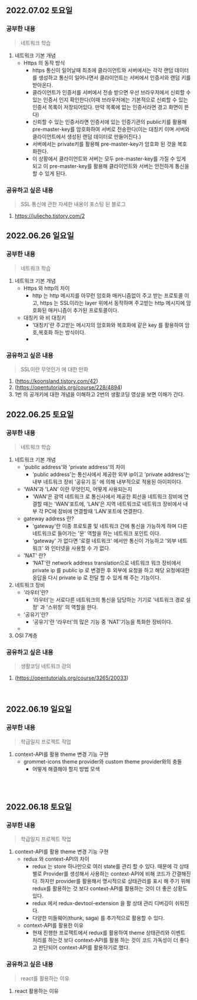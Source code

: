 ## 2022.07.02 토요일
### 공부한 내용

> 네트워크 학습

1. 네트워크 기본 개념
      - Https 의 동작 방식
        + https 통신이 일어날때 최초에 클라이언트와 서버에서는 각각 랜덤 데이터를 생성하고 통신이 일어나면서 클라이언트는 서버에서 인증서와 랜덤 키를 받아온다.
        + 클라이언트가 인증서를 서버에서 전송 받으면 우선 브라우저에서 신뢰할 수 있는 인증서 인지 확인한다(이때 브라우저에는 기본적으로 신뢰할 수 있는 인증서 목록이 저장되어있다. 만약 목록에 없는 인증서라면 경고 화면이 뜬다)
        + 신뢰할 수 있는 인증서라면 인증서에 있는 인증기관의 public키를 활용해 pre-master-key를 암호화하여 서버로 전송한다(이는 대칭키 이며 서버와 클라이언트에서 생성된 랜덤 데이터로 만들어진다.)
        + 서버에서는 private키를 활용해 pre-master-key가 암호화 된 것을 복호화한다.
        + 이 상황에서 클라이언트와 서버는 모두 pre-master-key를 가질 수 있게 되고 이 pre-master-key를 활용해 클라이언트와 서버는 안전하게 통신을 할 수 있게 된다.
### 공유하고 싶은 내용
> SSL 통신에 관한 자세한 내용이 포스팅 된 블로그
1. https://juliecho.tistory.com/2

## 2022.06.26 일요일
### 공부한 내용

> 네트워크 학습

1. 네트워크 기본 개념
      - Https 와 http의 차이 
        +  http 는 http 메시지를 아무런 암호화 매커니즘없이 주고 받는 프로토콜 이고, https 는 SSL이라는 layer 위에서 동작하며 주고받는 http 메시지에 암호화된 매커니즘이 추가된 프로토콜이다.
      - 대칭키 와 비 대칭키
        +  '대칭키'란 주고받는 메시지의 암호화와 복호화에 같은 key 를 활용하여 암호,복호화 하는 방식이다.
        +  
### 공유하고 싶은 내용
> SSL이란 무엇인가 에 대한 만화
1. (https://koonsland.tistory.com/42)
2. (https://opentutorials.org/course/228/4894)
3. 1번 의 공개키에 대한 개념을 이해하고 2번의 생활코딩 영상을 보면 이해가 간다.
## 2022.06.25 토요일
### 공부한 내용


> 네트워크 학습

1. 네트워크 기본 개념
      - 'public address'와 'private address'의 차이 
        +  'public address'는 통신사에서 제공한 외부 ip이고 'private address'는 내부 네트워크 장비 '공유기 등' 에 의해 내부적으로 적용된 아이피이다.
      - 'WAN'과 'LAN' 이란 무엇인지, 어떻게 사용되는지
        +  'WAN'은 광역 네트워크 로 통신사에서 제공한 회선을 네트워크 장비에 연결할 때는 'WAN'포트에, 'LAN'은 지역 네트워크로 네트워크 장비에서 내부 각 PC에 장비에 연결할때 'LAN'포트에 연결한다. 
      - gateway address 란?
        + 'gateway'란 이종 프로토콜 및 네트워크 간에 통신을 가능하게 하며 다른 네트워크로 들어가는 '문' 역할을 하는 네트워크 포인트 이다.
        + 'gateway' 가 없다면 '로컬 네트워크' 에서만 통신이 가능하고 '외부 네트워크' 와 인터넷을 사용할 수 가 없다.
      - 'NAT' 란?
        + 'NAT'란 network address translation으로 네트워크 워크 장비에서 private ip 를 public ip 로 변경한 후 외부에 요청을 하고 해당 요청에대한 응답을 다시 private ip 로 전달 할 수 있게 해 주는 기능이다.
2. 네트워크 장비
      - '라우터'란?
        +  '라우터'는 서로다른 네트워크의 통신을 담당하는 기기로 '네트워크 경로 설정' 과 '스위칭' 의 역할을 한다.
      - '공유기'란?
        + '공유기'란 '라우터'의 많은 기능 중 'NAT'기능을 특화한 장비이다.
      - 
3. OSI 7계층 
### 공유하고 싶은 내용
> 생활코딩 네트워크 강의

1. (https://opentutorials.org/course/3265/20033)
<br>

## 2022.06.19 일요일
### 공부한 내용

> 학급일지 프로젝트 작업 

1. context-API를 활용 theme 변경 기능 구현
      - grommet-icons theme provider와 custom theme provider와의 충돌
        + 어떻게 해결해야 할지 방법 모색

<br>
<br>

## 2022.06.18 토요일
### 공부한 내용
> 학급일지 프로젝트 작업 

1. context-API를 활용 theme 변경 기능 구현
      - redux 와 context-API의 차이 
        + redux 는 store 하나만으로 여러 state를 관리 할 수 있다. 때문에 각 상태별로 Provider를 생성해서 사용하는 context-API에 비해 코드가 간결해진다. 하지만 provider를 활용해서 명시적으로 상태관리를 표시 해 주기 위해 redux를 활용하는 것 보다 context-API를 활용하는 것이 더 좋은 상황도 있다.
        + redux 에서 redux-devtool-extension 을 활 상태 관리 디버깅이 쉬워진다.
        + 다양한 미들웨어(thunk, saga) 를 추가적으로 활용할 수 있다.
      - context-API를 활용한 이유
        + 현재 진행한 프로젝트에서 redux를 활용하여 theme 상태관리와 이벤트 처리를 하는것 보다 context-API를 활용 하는 것이 코드 가독성이 더 좋다고 판단되어 context-API를 활용하기로 했다.
### 공유하고 싶은 내용
> react를 활용하는 이유

1. react 활용하는 이유
<br>
<br>

